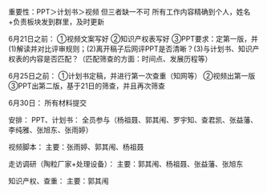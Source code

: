 重要性：PPT＞计划书＞视频
但三者缺一不可
所有工作内容精确到个人，姓名+负责板块发到群里，及时更新

6月21日之前：
①视频文案写好
②知识产权表写好
③PPT要求：定第一版，并(1)解读并对比评审规则；(2)离开稿子后网评PPT是否清晰？(3)与计划书、知识产权表的内容是否匹配？（匹配筛查的方面：时间点、发展历程等）

6月25日之前：
①计划书定稿，并进行第一次查重（知网等）
②视频出第一版
③PPT出第二版，基于21日的筛查，并且再次筛查

6月30日：
所有材料提交


安排：
PPT、计划书：
全员参与（杨祖聂、郭其闱、罗宇知、查君凯、张益藩、李纯雅、张旭东、张雨婷）

视频脚本：
主要：张雨婷、郭其闱、杨祖聂

走访调研（陶粒厂家+处理设备）：
主要：郭其闱、杨祖聂、张益藩、张旭东

知识产权、查重：
主要：郭其闱